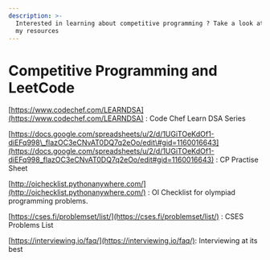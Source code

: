 ```yaml
---
description: >-
  Interested in learning about competitive programming ? Take a look at some of
  my resources
---
```


# Competitive Programming and LeetCode

[https://www.codechef.com/LEARNDSA](https://www.codechef.com/LEARNDSA) : Code Chef Learn DSA Series

[https://docs.google.com/spreadsheets/u/2/d/1UGiTOeKdOf1-diEFq998\_flazOC3eCNvAT0DQ7q2eOo/edit\#gid=1160016643](https://docs.google.com/spreadsheets/u/2/d/1UGiTOeKdOf1-diEFq998_flazOC3eCNvAT0DQ7q2eOo/edit#gid=1160016643)  : CP Practise Sheet

[http://oichecklist.pythonanywhere.com/](http://oichecklist.pythonanywhere.com/)  : OI Checklist for olympiad programming problems.

[https://cses.fi/problemset/list/](https://cses.fi/problemset/list/) : CSES Problems List

[https://interviewing.io/faq/](https://interviewing.io/faq/): Interviewing at its best



